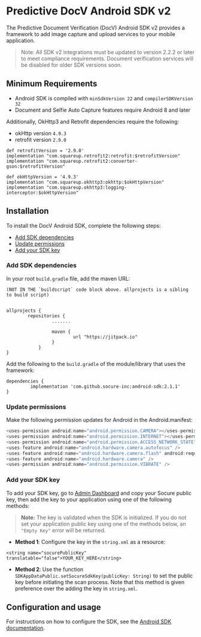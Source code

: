 # Predictive DocV Android SDK v2

The Predictive Document Verification (DocV) Android SDK v2 provides a framework to add image capture and upload services to your mobile application.

>Note: All SDK v2 integrations must be updated to version 2.2.2 or later to meet compliance requirements. Document verification services will be disabled for older SDK versions soon.

## Minimum Requirements

- Android SDK is compiled with `minSdkVersion 22` and `compilerSDKVersion 32`
- Document and Selfie Auto Capture features require Android 8 and later

Additionally, OkHttp3 and Retrofit dependencies require the following: 

- okHttp version `4.9.3`
- retrofit version `2.9.0` 

```
def retrofitVersion = '2.9.0'
implementation "com.squareup.retrofit2:retrofit:$retrofitVersion"
implementation "com.squareup.retrofit2:converter-gson:$retrofitVersion"

def okHttpVersion = '4.9.3'
implementation "com.squareup.okhttp3:okhttp:$okHttpVersion"
implementation "com.squareup.okhttp3:logging-interceptor:$okHttpVersion"
```

## Installation

To install the DocV Android SDK, complete the following steps:

 - [Add SDK dependencies](#add-sdk-dependencies)
 - [Update permissions](#update-permissions)
 - [Add your SDK key](#add-your-sdk-key)

### Add SDK dependencies

In your root `build.gradle` file, add the maven URL: 

```
(NOT IN THE `buildscript` code block above. allprojects is a sibling to build script)


allprojects {
  	  	repositories {
      	 		 .......

       			 maven {
           				 url "https://jitpack.io" 
     		 	 }
    		}
}
```

Add the following to the `build.gradle` of the module/library that uses the framework:

```
dependencies {
   		 implementation 'com.github.socure-inc:android-sdk:2.1.1'
}
```

### Update permissions

Make the following permission updates for Android in the Android.manifest:

```java
<uses-permission android:name="android.permission.CAMERA"></uses-permission>
<uses-permission android:name="android.permission.INTERNET"></uses-permission>
<uses-permission android:name="android.permission.ACCESS_NETWORK_STATE"></uses-permission>
<uses-feature android:name="android.hardware.camera.autofocus" />
<uses-feature android:name="android.hardware.camera.flash" android:required="false" />
<uses-feature android:name="android.hardware.camera" />
<uses-permission android:name="android.permission.VIBRATE" />
```

### Add your SDK key

To add your SDK key, go to [Admin Dashboard](https://developer.socure.com/docs/) and copy your Socure public key, then add the key to your application using one of the following methods: 

> **Note:** The key is validated when the SDK is initialized. If you do not set your application public key using one of the methods below, an `"Empty Key"` error will be returned.

- **Method 1**: Configure the key in the `string.xml` as a resource:

```
<string name="socurePublicKey" translatable="false">YOUR_KEY_HERE</string>
```

- **Method 2**: Use the function `SDKAppDataPublic.setSocureSdkKey(publicKey: String)` to set the public key before initiating the scan process. Note that this method is given preference over the adding the key in `string.xml`. 

## Configuration and usage

For instructions on how to configure the SDK, see the [Android SDK documentation](https://developer.socure.com/docs/sdks/docv/android-sdk/android-sdk-v2).
